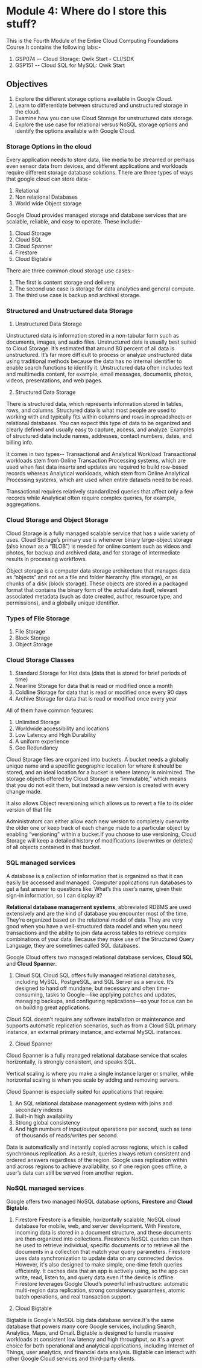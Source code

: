 # Module 4: Where do I store this stuff?

This is the Fourth Module of the Entire Cloud Computing Foundations Course.It contains the following labs:-
1. GSP074 -- Cloud Storage: Qwik Start - CLI/SDK
2. GSP151 -- Cloud SQL for MySQL: Qwik Start

## Objectives

1. Explore the different storage options available in Google Cloud.
2. Learn to differentiate between structured and unstructured storage in the cloud.
3. Examine how you can use Cloud Storage for unstructured data storage.
4. Explore the use case for relational versus NoSQL storage options and identify the options available with Google Cloud.

### Storage Options in the cloud

Every application needs to store data, like media to be streamed or perhaps even sensor data from devices, and different applications and workloads require different storage database solutions. There are three types of ways that google cloud can store data:-

1. Relational 
2. Non relational Databases
3. World wide Object storage

Google Cloud provides managed storage and database services that are scalable, reliable, and easy to operate. These include:-
1. Cloud Storage 
2. Cloud SQL 
3. Cloud Spanner
4. Firestore
5. Cloud Bigtable

There are three common cloud storage use cases:-
1. The first is content storage and delivery.
2. The second use case is storage for data analytics and general compute.
3. The third use case is backup and archival storage.

### Structured and Unstructured data Storage 

1. Unstructured Data Storage

Unstructured data is information stored in a non-tabular form such as documents, images, and audio files. Unstructured data is usually best suited to Cloud Storage. It’s estimated that around 80 percent of all data is unstructured. It’s far more difficult to process or analyze unstructured data using traditional methods because the data has no internal identifier to enable search functions to identify it. Unstructured data often includes text and multimedia content, for example, email messages, documents, photos, videos, presentations, and web pages.

2. Structured Data Storage 

There is structured data, which represents information stored in tables, rows, and columns. Structured data is what most people are used to working with and typically fits within columns and rows in spreadsheets or relational databases. You can expect this type of data to be organized and clearly defined and usually easy to capture, access, and analyze. Examples of structured data include names, addresses, contact numbers, dates, and billing info.

It comes in two types-- Transactional and Analytical Workload
Transactional workloads stem from Online Transaction Processing systems, which are used when fast data inserts and updates are required to build row-based records whereas Analytical workloads, which stem from Online Analytical Processing systems, which are used when entire datasets need to be read.

Transactional requires relatively standardized queries that affect only a few records while Analytical often require complex queries, for example, aggregations.

### Cloud Storage and Object Storage

Cloud Storage is a fully managed scalable service that has a wide variety of uses. Cloud Storage’s primary use is whenever binary large-object storage (also known as a “BLOB”) is needed for online content such as videos and photos, for backup and archived data, and for storage of intermediate results in processing workflows.

Object storage is a computer data storage architecture that manages data as “objects” and not as a file and folder hierarchy (file storage), or as chunks of a disk (block storage). These objects are stored in a packaged format that contains the binary form of the actual data
itself, relevant associated metadata (such as date created, author, resource type, and permissions), and a globally unique identifier.

### Types of File Storage 

1. File Storage 
2. Block Storage 
3. Object Storage

### Cloud Storage Classes 

1. Standard Storage for Hot data (data that is stored for brief periods of time)
2. Nearline Storage for data that is read or modified once a month
3. Coldline Storage for data that is read or modified once every 90 days 
4. Archive Storage for data that is read or modified once every year

All of them have common features:
1. Unlimited Storage 
2. Worldwide accessibility and locations
3. Low Latency and High Durability
4. A uniform experience
5. Geo Redundancy

Cloud Storage files are organized into buckets. A bucket needs a globally unique name and a specific geographic location for where it should be stored, and an ideal location for a bucket is where latency is minimized.
The storage objects offered by Cloud Storage are “immutable,” which means that you do not edit them, but instead a new version is created with every change made. 

It also allows Object reversioning which allows us to revert a file to its older version of that file

Administrators can either allow each new version to completely overwrite the older one or keep track of each change made to a particular object by enabling “versioning” within a bucket.If you choose to use versioning, Cloud Storage will keep a detailed history of modifications (overwrites or deletes) of all objects contained in that bucket.

### SQL managed services

A database is a collection of information that is organized so that it can easily be accessed and managed. Computer applications run databases to get a fast answer to questions like: What’s this user’s name, given their sign-in information, so I can display it?

**Relational database management systems**, abbreviated RDBMS are used extensively and are the kind of database you encounter most of the time.
They’re organized based on the relational model of data.
They are very good when you have a well-structured data model and when you need transactions and the ability to join data across tables to retrieve complex combinations of your data. Because they make use of the Structured Query Language, they are sometimes called SQL databases.

Google Cloud offers two managed relational database services, **Cloud SQL** and **Cloud Spanner**.

1. Cloud SQL
Cloud SQL offers fully managed relational databases, including MySQL, PostgreSQL, and SQL Server as a service. It’s designed to hand off mundane, but necessary and often time-consuming, tasks to Google—like applying patches and updates, managing backups, and configuring replications—so your focus can be on building great applications.

Cloud SQL doesn't require any software installation or maintenance and supports automatic replication scenarios, such as from a Cloud SQL primary instance, an external primary instance, and external MySQL instances.

2. Cloud Spanner 

Cloud Spanner is a fully managed relational database service that scales horizontally, is strongly consistent, and speaks SQL.

Vertical scaling is where you make a single instance larger or smaller, while horizontal scaling is when you scale by adding and removing servers.

Cloud Spanner is especially suited for applications that require: 
1. An SQL relational database management system with joins and secondary indexes 
2. Built-in high availability 
3. Strong global consistency 
4. And high numbers of input/output operations per second, such as tens of thousands of reads/writes per second.

Data is automatically and instantly copied across regions, which is called synchronous replication. As a result, queries always return consistent and ordered answers regardless of the region. Google uses replication within and across regions to achieve availability, so if one region goes offline, a user’s data can still be served from another region.


### NoSQL managed services

Google offers two managed NoSQL database options, **Firestore** and **Cloud Bigtable**.

1. Firestore
Firestore is a flexible, horizontally scalable, NoSQL cloud database for mobile, web, and server development. With Firestore, incoming data is stored in a document structure, and these documents are then organized into collections. Firestore’s NoSQL queries can then be used to retrieve individual, specific documents or to retrieve all the documents in a collection that match your query parameters. Firestore uses data synchronization to update data on any connected device.
However, it's also designed to make simple, one-time fetch queries efficiently. It caches data that an app is actively using, so the app can write, read, listen to, and query data even if the device is offline. Firestore leverages Google Cloud’s powerful infrastructure: automatic multi-region data replication, strong consistency guarantees, atomic batch operations, and real transaction support.

2. Cloud Bigtable

Bigtable is Google's NoSQL big data database service.It's the same database that powers many core Google services, including Search, Analytics, Maps, and Gmail. Bigtable is designed to handle massive workloads at consistent low latency and high throughput, so it's a great choice for both operational and analytical applications, including Internet of Things, user analytics, and financial data analysis. Bigtable can interact with other Google Cloud services and third-party clients.
